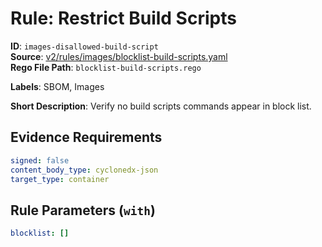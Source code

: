 # Rule: Restrict Build Scripts

**ID**: `images-disallowed-build-script`  
**Source**: [v2/rules/images/blocklist-build-scripts.yaml](scribe-public/sample-policies.git/v2/rules/images/blocklist-build-scripts.yaml)  
**Rego File Path**: `blocklist-build-scripts.rego`  

**Labels**: SBOM, Images

**Short Description**: Verify no build scripts commands appear in block list.

## Evidence Requirements

```yaml
signed: false
content_body_type: cyclonedx-json
target_type: container
```
## Rule Parameters (`with`)

```yaml
blocklist: []
```
